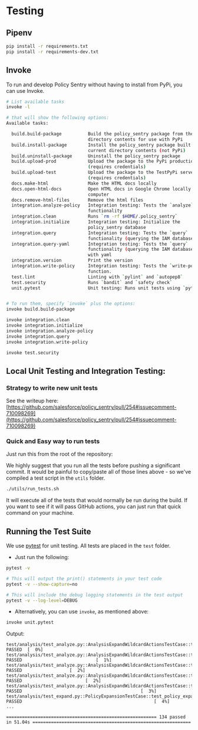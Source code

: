 Testing
=======

Pipenv
------

```bash
pip install -r requirements.txt
pip install -r requirements-dev.txt
```

Invoke
------

To run and develop Policy Sentry without having to install from PyPi,
you can use Invoke.

```bash
# List available tasks
invoke -l

# that will show the following options:
Available tasks:

  build.build-package          Build the policy_sentry package from the current
                               directory contents for use with PyPi
  build.install-package        Install the policy_sentry package built from the
                               current directory contents (not PyPi)
  build.uninstall-package      Uninstall the policy_sentry package
  build.upload-prod            Upload the package to the PyPi production server
                               (requires credentials)
  build.upload-test            Upload the package to the TestPyPi server
                               (requires credentials)
  docs.make-html               Make the HTML docs locally
  docs.open-html-docs          Open HTML docs in Google Chrome locally on your
                               computer
  docs.remove-html-files       Remove the html files
  integration.analyze-policy   Integration testing: Tests the `analyze`
                               functionality
  integration.clean            Runs `rm -rf $HOME/.policy_sentry`
  integration.initialize       Integration testing: Initialize the
                               policy_sentry database
  integration.query            Integration testing: Tests the `query`
                               functionality (querying the IAM database)
  integration.query-yaml       Integration testing: Tests the `query`
                               functionality (querying the IAM database) - but
                               with yaml
  integration.version          Print the version
  integration.write-policy     Integration testing: Tests the `write-policy`
                               function.
  test.lint                    Linting with `pylint` and `autopep8`
  test.security                Runs `bandit` and `safety check`
  unit.pytest                  Unit testing: Runs unit tests using `pytest`


# To run them, specify `invoke` plus the options:
invoke build.build-package

invoke integration.clean
invoke integration.initialize
invoke integration.analyze-policy
invoke integration.query
invoke integration.write-policy

invoke test.security
```

Local Unit Testing and Integration Testing:
------------------------------------------

### Strategy to write new unit tests

See the writeup here: [https://github.com/salesforce/policy_sentry/pull/254#issuecomment-710098269](https://github.com/salesforce/policy_sentry/pull/254#issuecomment-710098269)


### Quick and Easy way to run tests

Just run this from the root of the repository:

We highly suggest that you run all the tests before pushing a
significant commit. It would be painful to copy/paste all of those lines
above - so we've compiled a test script in the `utils`
folder.

```bash
./utils/run_tests.sh
```

It will execute all of the tests that would normally be run during the  build. If you want to see if it will pass GitHub actions, you can
just run that quick command on your machine.

Running the Test Suite
----------------------

We use [pytest](https://docs.pytest.org/en//) for unit testing.
All tests are placed in the `test` folder.

-   Just run the following:

```bash
pytest -v

# This will output the print() statements in your test code
pytest -v --show-capture=no

# This will include the debug logging statements in the test output
pytest -v --log-level=DEBUG
```

-   Alternatively, you can use `invoke`, as mentioned above:

```bash
invoke unit.pytest
```

Output:

```text
test/analysis/test_analyze.py::AnalysisExpandWildcardActionsTestCase::test_a_determine_actions_to_expand_not_upper_camelcase PASSED  [  0%]
test/analysis/test_analyze.py::AnalysisExpandWildcardActionsTestCase::test_analyze_by_access_level PASSED                            [  1%]
test/analysis/test_analyze.py::AnalysisExpandWildcardActionsTestCase::test_analyze_statement_by_access_level PASSED                  [  2%]
test/analysis/test_analyze.py::AnalysisExpandWildcardActionsTestCase::test_determine_actions_to_expand PASSED                        [  2%]
test/analysis/test_analyze.py::AnalysisExpandWildcardActionsTestCase::test_gh_162 PASSED                                             [  3%]
test/analysis/test_expand.py::PolicyExpansionTestCase::test_policy_expansion PASSED                                                  [  4%]
...

========================================================= 134 passed in 51.04s ============================================================
```

